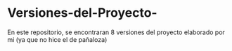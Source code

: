 # Versiones-del-Proyecto-
En este repositorio, se encontraran 8 versiones del proyecto elaborado por mi (ya que no hice el de pañaloza)
